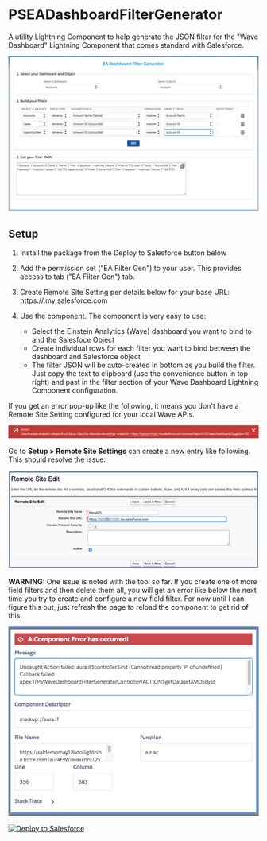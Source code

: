 # PSEADashboardFilterGenerator
A utility Lightning Component to help generate the JSON filter for the "Wave Dashboard" Lightning Component that comes standard with Salesforce.

![alt text](https://github.com/thedges/PSEADashboardFilterGenerator/blob/master/PSEADashboardFilterGenerator.png "Sample Image")

## Setup
  1. Install the package from the Deploy to Salesforce button below
  2. Add the permission set ("EA Filter Gen") to your user. This provides access to tab ("EA Filter Gen") tab.
  3. Create Remote Site Setting per details below for your base URL: https://<domain>.my.salesforce.com
  4. Use the component. The component is very easy to use:

     * Select the Einstein Analytics (Wave) dashboard you want to bind to and the Salesfoce Object
     * Create individual rows for each filter you want to bind between the dashboard and Salesforce object
     * The filter JSON will be auto-created in bottom as you build the filter. Just copy the text to clipboard (use the convenience button in top-right) and past in the filter section of your Wave Dashboard Lightning Component configuration.

If you get an error pop-up like the following, it means you don't have a Remote Site Setting configured for your local Wave APIs.

![alt text](https://github.com/thedges/PSEADashboardFilterGenerator/blob/master/unauthorized-endpoint.png "Sample Image")

Go to <b>Setup > Remote Site Settings</b> can create a new entry like following. This should resolve the issue:

![alt text](https://github.com/thedges/PSEADashboardFilterGenerator/blob/master/remote-site.png "Sample Image")

<b>WARNING:</b> One issue is noted with the tool so far. If you create one of more field filters and then delete them all, you will get an error like below the next time you try to create and configure a new field filter. For now until I can figure this out, just refresh the page to reload the component to get rid of this.

![alt text](https://github.com/thedges/PSEADashboardFilterGenerator/blob/master/error.png "Sample Image")

<a href="https://githubsfdeploy.herokuapp.com">
  <img alt="Deploy to Salesforce"
       src="https://raw.githubusercontent.com/afawcett/githubsfdeploy/master/deploy.png">
</a>
